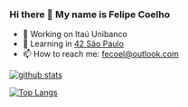 ### Hi there 👋 My name is Felipe Coelho

<!--
**fecoelho/fecoelho** is a ✨ _special_ ✨ repository because its `README.md` (this file) appears on your GitHub profile.
-->

- 💼 Working on Itaú Unibanco
- 🌱 Learning in [42 São Paulo](https://www.42sp.org.br/)
- 📫 How to reach me: fecoel@outlook.com

[![github stats](https://github-readme-stats.vercel.app/api?username=fecoelho&count_private=true&show_icons=true&theme=dark)](https://github.com/fecoelho/github-readme-stats)

[![Top Langs](https://github-readme-stats.vercel.app/api/top-langs/?username=fecoelho&layout=compact&langs_count=6&theme=highcontrast)](https://github.com/fecoelho/github-readme-stats)
